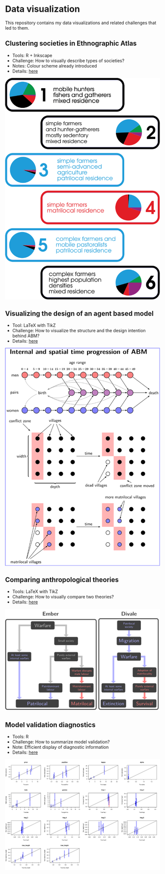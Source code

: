 # Data visualization

This repository contains my data visualizations and related challenges that led to them.

## Clustering societies in Ethnographic Atlas

* Tools: R + Inkscape
* Challenge: How to visually describe types of societies?
* Notes: Colour scheme already introduced
* Details: [here](./EthnographicAtlas/)

![Six types of societies](./EthnographicAtlas/clusters_k6_50.svg)

## Visualizing the design of an agent based model

* Tool: LaTeX with TikZ
* Challenge: How to visualize the structure and the design intention behind ABM?
* Details: [here](./ABM/)

![Graphical representation of an agent-based model](./ABM/abm.svg)

## Comparing anthropological theories

* Tools: LaTeX with TikZ
* Challenge: How to visually compare two theories?
* Details: [here](./PMR/)

![Comparison of anthropological theories](./PMR/theory_charts.svg)

## Model validation diagnostics

* Tools: R
* Challenge: How to summarize model validation?
* Note: Efficient display of diagnostic information
* Details: [here](./Beast/)

![Comparison of simulated and estimated parameters](./Beast/paramplot_small.svg)
